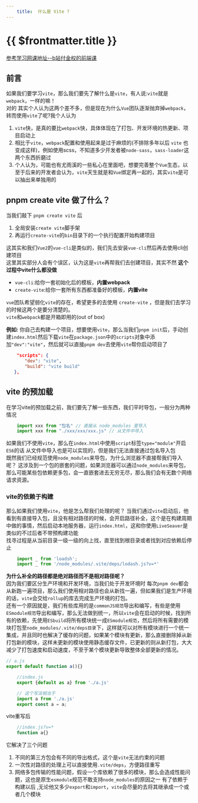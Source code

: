 ```yaml
---
    title:  什么是 Vite ?
---
```


# {{ $frontmatter.title }}
[参考学习网课地址--b站付金权的前端课](https://www.bilibili.com/video/BV1GN4y1M7P5)
## 前言
如果我们要学习`vite`，那么我们要先了解什么是`vite`，有人说:`vite`就是`webpack`，一样的嘛！  
对的 其实个人认为这两个差不多，但是现在为什么`Vue`团队逐渐抛弃掉`webpack`，转而使用`vite`了呢?我个人认为
1. `vite`快，是真的要比`webpack`快，具体体现在了打包、开发环境的热更新、项目启动上
2. 相比于`vite`，`webpack`配置和使用起来是过于麻烦的(不排除多年以后 `vite` 也变成这样)，例如使用scss，不知道多少开发者被`node-sass`，`sass-loader`这两个东西折磨过
3. 个人认为，可能也有尤雨溪的一些私心在里面吧，想要完善整个`Vue`生态，以至于后来的开发者会认为，`vite`天生就是和`Vue`绑定再一起的，其实`vite`是可以抽出来单独用的

## pnpm create vite 做了什么？
当我们敲下 `pnpm create vite` 后
1. 全局安装`create vite`脚手架
2. 再运行`create-vite`的`bin`目录下的一个执行配置开始构建项目

这其实和我们`Vue2`的`vue-cli`是类似的，我们先去安装`vue-cli`然后再去使用cli创建项目  
这里其实部分人会有个误区，认为这是`vite`再帮我们去创建项目，其实不然 **这个过程中vite什么都没做**  

- `vue-cli`:给你一套初始化后的模板，**内置webpack**
- `create-vite`:给你一套所有东西都准备好的模板，**内置vite**  

`vue`团队希望弱化`vite`的存在，希望更多的去使用 `create-vite` ，但是我们去学习的时候这两个是要分清楚的。  
`vite`和`webpack`都是开箱即用的(out of box)  

 **例如:** 你自己去构建一个项目，想要使用`vite`，那么当我们`pnpm init`后，手动创建`index.html`然后下载`vite`在`package.json`中的`scripts`对象中添加`"dev":"vite"`，然后就可以直接`pnpm dev`去使用`vite`帮你启动项目了
 ```json
     "scripts": {
        "dev": "vite",
        "build": "vite build"
    },
 ```

 ## vite 的预加载

在学习vite的预加载之前，我们要先了解一些东西，我们平时导包，一般分为两种情况  
```js
    import xxx from "包名" // 直接从 node_modules 里导入
    import xxx from "./xxx/xxx/xxx.js" // 从文件中导入
```
如果我们不使用`vite`，那么在`index.html`中使用`script`标签`type="module"`开启`ES6`的话 从文件中导入也是可以实现的，但是我们无法直接通过包名导入包  
既然我们已经规范使用`node_modules`来导包，为什么浏览器不直接帮我们导入呢？
这涉及到一个包的嵌套的问题，如果浏览器可以通过`node_modules`来导包，那么可能某些包依赖更多包，会一直嵌套进去无穷无尽，那么我们会有无数个网络请求资源。  

### vite的依赖于构建
那么如果我们使用`vite`，他是怎么帮我们处理的呢？
当我们通过`vite`启动后，他看到有直接导入包，且没有相对路径的时候，会开启路径补全，这个是在构建周期中做的事情，然后启动本地服务器，运行`index.html`，这和你使用`LiveSeaver`是类似的不过后者不带预构建功能  
找寻过程是从当前目录一级一级的向上找，直至找到根目录或者找到对应依赖后停止  
```js
    import _ from 'loadsh';
    import _ from '/node_modules/.vite/deps/lodash.js?v=*'
```

**为什么补全的路径都是绝对路径而不是相对路径呢？**  
因为我们要区分生产环境和开发环境，当我们处于开发环境时 每次`pnpm dev`都会从新跑一遍项目，那么我们使用相对路径也会从新找一遍，但如果我们是生产环境的话，`vite`会交给`rollup`的库去完成生产环境的打包。  
还有一个原因就是，我们有些库用的是`commonJS规范`导出和编写，有些是使用`ESmodule规范`导出和编写，那么无法做到统一，所以`vite`会在启动的时候，找到所有的依赖，先使用`ESbuild`将所有模块统一成`ESmodule规范`，然后将所有需要的模块打包至`node_modules/.vite/deps目录`下，这样就可以对所有模块进行一个统一集成，并且同时也解决了缓存的问题，如果某个模块有更新，那么直接删除掉从新打包新的模块，这样未更新的模块使用静态缓存文件，已更新的则从新打包，大大减少了打包速度和启动速度，不至于某个模块更新导致整体全部更新的情况。

```js
// a.js
export default function a(){}
```
```js
    //index.js
    export {default as a} from './a.js'

    // 这个写法相当于 
    import a from './a.js'
    export const a = a;

```
vite重写后

```js
    //index.js?v=*
    function a{}
```

它解决了三个问题
1. 不同的第三方包会有不同的导出格式，这个是`vite`无法约束的问题
2. 一次性对路径的处理上可以直接使用`.vite/deps`，方便路径重写
3. 网络多包传输的性能问题，假设一个库依赖了很多的模块，那么会造成性能问题，这也是原生`esmodule`规范不敢支持`node_modules`的原因之一
    有了依赖于构建以后 ,无论他又多少`export`和`import`，`vite`会尽量的去将其继承成一个或者几个模块
